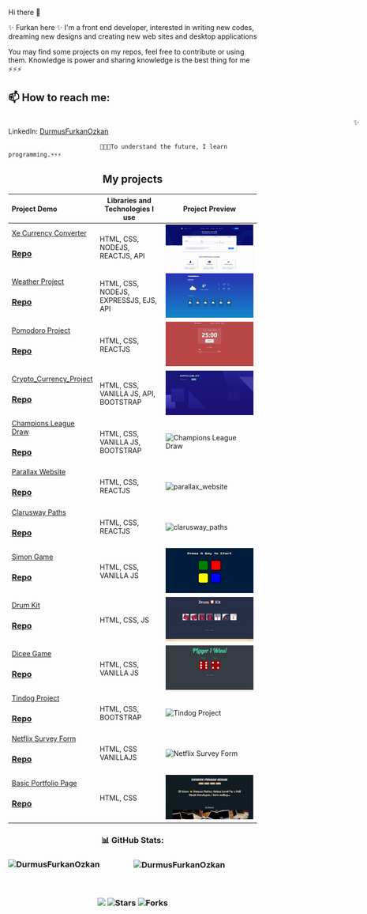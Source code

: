 
<p >Hi there 👋 

✨ Furkan here ✨ I'm a front end developer, interested in writing new codes, dreaming new designs and creating new web sites and desktop applications 

You may find some projects on my repos, feel free to contribute or using them. Knowledge is power and sharing knowledge is the best thing for me ⚡⚡⚡

## 📫 How to reach me: <br></p>
<span style="margin-left:50em;" >✨ LinkedIn:</span> <a href='https://www.linkedin.com/in/durmu%C5%9F-furkan-%C3%B6zkan-43756520a/'>DurmusFurkanOzkan</a>




                              🌱🌱🌱To understand the future, I learn programming.⚡⚡⚡
                              
                             
<h2 align="center"> My projects</h2>


  Project Demo       |Libraries and Technologies I use     |Project Preview   
:-------------------------|-------------------------|-------------------------
[Xe Currency Converter](https://delicate-cactus-177fe6.netlify.app/) <h3>[Repo](https://github.com/DurmusFurkanOzkan/currency_converter)</h3> | HTML, CSS, NODEJS, REACTJS, API |![currency_converter](https://github.com/DurmusFurkanOzkan/currency_converter/blob/master/currency_gif.gif)
[Weather Project]() <h3>[Repo](https://github.com/DurmusFurkanOzkan/WeatherProject)</h3> | HTML, CSS, NODEJS, EXPRESSJS, EJS, API |![Weather Project](https://github.com/DurmusFurkanOzkan/WeatherProject/blob/main/Weather_Project_Gif.gif)
[Pomodoro Project](https://beautiful-torrone-52c4e9.netlify.app/) <h3>[Repo](https://github.com/DurmusFurkanOzkan/Pomodoro_Project)</h3> | HTML, CSS, REACTJS |![Pomodoro Project](https://github.com/DurmusFurkanOzkan/Pomodoro_Project/blob/main/Pomodoro_Gif.gif)
[Crypto_Currency_Project](https://main--remarkable-biscotti-c728f0.netlify.app/) <h3>[Repo](https://github.com/DurmusFurkanOzkan/crypto_coin_app)</h3> | HTML, CSS, VANILLA JS, API, BOOTSTRAP |![Crypto_Currency_Project](https://github.com/DurmusFurkanOzkan/crypto_coin_app/blob/main/crypto-gif.gif)
[Champions League Draw](https://tourmaline-genie-842d24.netlify.app/) <h3>[Repo](https://github.com/DurmusFurkanOzkan/champions_league_draw)</h3> | HTML, CSS, VANILLA JS, BOOTSTRAP |![Champions League Draw](https://github.com/DurmusFurkanOzkan/champions_league_draw/blob/main/cl_gif.gif)
[Parallax Website](https://645b82573d372716086592f8--frolicking-lamington-53190b.netlify.app/) <h3>[Repo](https://github.com/DurmusFurkanOzkan/Parallax_Website)</h3> | HTML, CSS, REACTJS |![parallax_website](https://github.com/DurmusFurkanOzkan/Parallax_Website/blob/master/parallax_project_gif.gif)
[Clarusway Paths](https://master--lucent-starburst-344560.netlify.app/) <h3>[Repo](https://github.com/DurmusFurkanOzkan/clarusway_paths)</h3> | HTML, CSS, REACTJS |![clarusway_paths](https://github.com/DurmusFurkanOzkan/clarusway_paths/blob/master/clarusway_paths_gif.gif)
[Simon Game](https://idyllic-rolypoly-798e83.netlify.app/) <h3>[Repo](https://github.com/DurmusFurkanOzkan/SimonGame)</h3> | HTML, CSS, VANILLA JS |![Simon Game](https://github.com/DurmusFurkanOzkan/SimonGame/blob/main/Simon_Game_Gif.gif)
[Drum Kit](https://lively-brioche-f02716.netlify.app/) <h3>[Repo](https://github.com/DurmusFurkanOzkan/DrumKit)</h3> | HTML, CSS, JS |![Drum Kit](https://github.com/DurmusFurkanOzkan/DrumKit/blob/main/Drum_Kit_Gif.gif)
[Dicee Game](https://sparkly-profiterole-cfb566.netlify.app/) <h3>[Repo](https://github.com/DurmusFurkanOzkan/Dicee_Game)</h3> | HTML, CSS, VANILLA JS | ![Dicee Game](https://github.com/DurmusFurkanOzkan/Dicee_Game/blob/main/Dicee_Game_Gif.gif)
[Tindog Project](https://dulcet-jelly-104d12.netlify.app/) <h3>[Repo](https://github.com/DurmusFurkanOzkan/TindogProject)</h3> | HTML, CSS, BOOTSTRAP | ![Tindog Project](https://github.com/DurmusFurkanOzkan/TinDogProject/blob/main/Tindog_Gif.gif)
[Netflix Survey Form](https://master--subtle-bublanina-8cf6c4.netlify.app/) <h3>[Repo](https://github.com/DurmusFurkanOzkan/Netflix_Survey_Form)</h3> | HTML, CSS VANILLAJS |![Netflix Survey Form](https://github.com/DurmusFurkanOzkan/Netflix_Survey_Form/blob/master/netlify_survey_form_gif.gif)
[Basic Portfolio Page](https://durmusfurkanozkan.github.io/Basic_Portfolio_Page/) <h3>[Repo](https://github.com/DurmusFurkanOzkan/Basic_Portfolio_Page)</h3> | HTML, CSS |![Basic_Portfolio_Page](https://github.com/DurmusFurkanOzkan/Basic_Portfolio_Page/blob/master/basic_portfolio_page.gif)




<h3 align="center">📊 GitHub Stats:</h3>

<div align="center"><h3 align="center"><img align="left" src="https://github-readme-stats.vercel.app/api/top-langs?username=DurmusFurkanOzkan&show_icons=true&locale=en&layout=compact" alt="DurmusFurkanOzkan" /></p>
<p>&nbsp;<img align="center" src="https://github-readme-stats.vercel.app/api?username=DurmusFurkanOzkan&show_icons=true&locale=en" alt="DurmusFurkanOzkan" /></h3>
 <br>
<h3 align="center"><img src="https://github.com/thmsgbrt/thmsgbrt/workflows/README%20build/badge.svg" /> <img alt="Stars" src="https://img.shields.io/github/stars/thmsgbrt/thmsgbrt?style=flat-square&labelColor=343b41"/> <img alt="Forks" src="https://img.shields.io/github/forks/thmsgbrt/thmsgbrt?style=flat-square&labelColor=343b41"/></h3>
</div>
